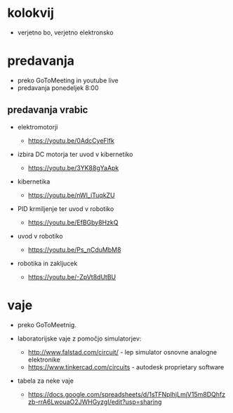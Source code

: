 # kolokvij

- verjetno bo, verjetno elektronsko

# predavanja
- preko GoToMeeting in youtube live
- predavanja ponedeljek 8:00

## predavanja vrabic
- elektromotorji
	- https://youtu.be/0AdcCyeFlfk

- izbira DC motorja ter uvod v kibernetiko
	- https://youtu.be/3YK88gYaApk

- kibernetika
	- https://youtu.be/nWl_iTuqkZU

- PID krmiljenje ter uvod v robotiko
	- https://youtu.be/EfBGby8HzkQ

- uvod v robotiko
	- https://youtu.be/Ps_nCduMbM8

- robotika in zakljucek
	- https://youtu.be/-ZpVt8dUtBU


# vaje
- preko GoToMeetnig.
- laboratorijske vaje z pomočjo simulatorjev:
	- http://www.falstad.com/circuit/ - lep simulator osnovne analogne elektronike
	- https://www.tinkercad.com/circuits - autodesk proprietary software

- tabela za neke vaje
	- https://docs.google.com/spreadsheets/d/1sTFNplhjLmjV15m8DQhfzzb-rrA6LwouaO2JWHGyzgI/edit?usp=sharing


